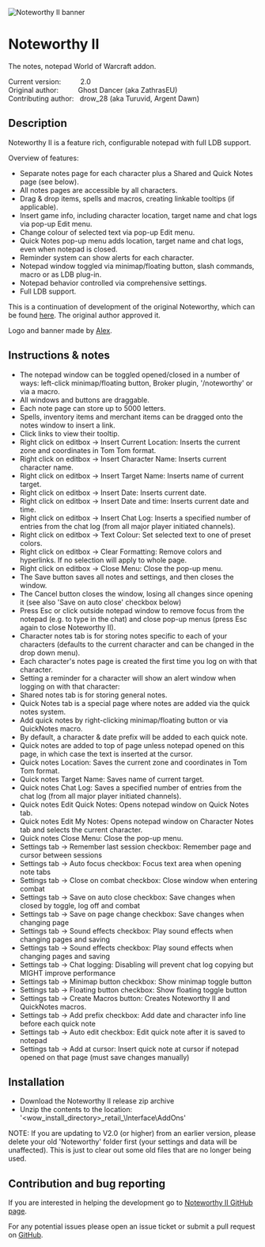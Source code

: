 ![Noteworthy II banner](https://raw.githubusercontent.com/28/NoteworthyII/master/doc/img/Banner.jpg)

# Noteworthy II

The notes, notepad World of Warcraft addon.

Current version:&nbsp;&nbsp;&nbsp;&nbsp;&nbsp;&nbsp;&nbsp;&nbsp;&nbsp;&nbsp;2.0  
Original author:&nbsp;&nbsp;&nbsp;&nbsp;&nbsp;&nbsp;&nbsp;&nbsp;&nbsp;&nbsp;Ghost Dancer (aka ZathrasEU)  
Contributing author:&nbsp;&nbsp;&nbsp;drow_28 (aka Turuvid, Argent Dawn)  

## Description

Noteworthy II is a feature rich, configurable notepad with full LDB support.

Overview of features:

* Separate notes page for each character plus a Shared and Quick Notes page (see below).
* All notes pages are accessible by all characters.
* Drag & drop items, spells and macros, creating linkable tooltips (if applicable).
* Insert game info, including character location, target name and chat logs via pop-up Edit menu.
* Change colour of selected text via pop-up Edit menu.
* Quick Notes pop-up menu adds location, target name and chat logs, even when notepad is closed.
* Reminder system can show alerts for each character.
* Notepad window toggled via minimap/floating button, slash commands, macro or as LDB plug-in.
* Notepad behavior controlled via comprehensive settings.
* Full LDB support.

This is a continuation of development of the original Noteworthy, which can be found [here](https://www.curseforge.com/wow/addons/noteworthy).
The original author approved it.

Logo and banner made by [Alex](mailto:aleksandar.micic028@gmail.com).

## Instructions & notes

* The notepad window can be toggled opened/closed in a number of ways: left-click minimap/floating button, Broker plugin, '/noteworthy' or via a macro.
* All windows and buttons are draggable.
* Each note page can store up to 5000 letters.
* Spells, inventory items and merchant items can be dragged onto the notes window to insert a link.
* Click links to view their tooltip.
* Right click on editbox -> Insert Current Location: Inserts the current zone and coordinates in Tom Tom format.
* Right click on editbox -> Insert Character Name: Inserts current character name.
* Right click on editbox -> Insert Target Name: Inserts name of current target.
* Right click on editbox -> Insert Date: Inserts current date.
* Right click on editbox -> Insert Date and time: Inserts current date and time.
* Right click on editbox -> Insert Chat Log: Inserts a specified number of entries from the chat log (from all major player initiated channels).
* Right click on editbox -> Text Colour: Set selected text to one of preset colors.
* Right click on editbox -> Clear Formatting: Remove colors and hyperlinks. If no selection will apply to whole page.
* Right click on editbox -> Close Menu: Close the pop-up menu.
* The Save button saves all notes and settings, and then closes the window.
* The Cancel button closes the window, losing all changes since opening it (see also 'Save on auto close' checkbox below)
* Press Esc or click outside notepad window to remove focus from the notepad (e.g. to type in the chat) and close pop-up menus (press Esc again to close Noteworthy II).
* Character notes tab is for storing notes specific to each of your characters (defaults to the current character and can be changed in the drop down menu).
* Each character's notes page is created the first time you log on with that character.
* Setting a reminder for a character will show an alert window when logging on with that character:
* Shared notes tab is for storing general notes.
* Quick Notes tab is a special page where notes are added via the quick notes system.
* Add quick notes by right-clicking minimap/floating button or via QuickNotes macro.
* By default, a character & date prefix will be added to each quick note.
* Quick notes are added to top of page unless notepad opened on this page, in which case the text is inserted at the cursor.
* Quick notes Location: Saves the current zone and coordinates in Tom Tom format.
* Quick notes Target Name: Saves name of current target.
* Quick notes Chat Log: Saves a specified number of entries from the chat log (from all major player initiated channels).
* Quick notes Edit Quick Notes: Opens notepad window on Quick Notes tab.
* Quick notes Edit My Notes: Opens notepad window on Character Notes tab and selects the current character.
* Quick notes Close Menu: Close the pop-up menu.
* Settings tab -> Remember last session checkbox: Remember page and cursor between sessions
* Settings tab -> Auto focus checkbox: Focus text area when opening note tabs
* Settings tab -> Close on combat checkbox: Close window when entering combat
* Settings tab -> Save on auto close checkbox: Save changes when closed by toggle, log off and combat
* Settings tab -> Save on page change checkbox: Save changes when changing page
* Settings tab -> Sound effects checkbox: Play sound effects when changing pages and saving
* Settings tab -> Sound effects checkbox: Play sound effects when changing pages and saving
* Settings tab -> Chat logging: Disabling will prevent chat log copying but MIGHT improve performance
* Settings tab -> Minimap button checkbox: Show minimap toggle button
* Settings tab -> Floating button checkbox: Show floating toggle button
* Settings tab -> Create Macros button: Creates Noteworthy II and QuickNotes macros.
* Settings tab -> Add prefix checkbox: Add date and character info line before each quick note
* Settings tab -> Auto edit checkbox: Edit quick note after it is saved to notepad
* Settings tab -> Add at cursor: Insert quick note at cursor if notepad opened on that page (must save changes manually)

## Installation

* Download the Noteworthy II release zip archive
* Unzip the contents to the location: '<wow_install_directory>\_retail_\Interface\AddOns\'

NOTE: If you are updating to V2.0 (or higher) from an earlier version, please delete your old 'Noteworthy' folder first (your settings and data will be unaffected).
This is just to clear out some old files that are no longer being used.

## Contribution and bug reporting

If you are interested in helping the development go to [Noteworthy II GitHub page](https://github.com/28/NoteworthyII).

For any potential issues please open an issue ticket or submit a pull request on [GitHub](https://github.com/28/NoteworthyII).
